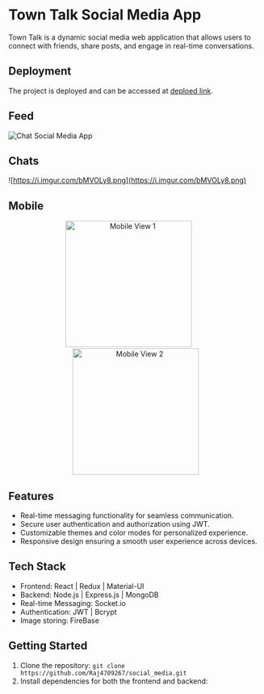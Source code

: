 # Town Talk Social Media App

Town Talk is a dynamic social media web application that allows users to connect with friends, share posts, and engage in real-time conversations.

## Deployment
The project is deployed and can be accessed at [deploed link](https://town-talk-connect.vercel.app/).


## Feed
![Chat Social Media App](https://i.imgur.com/hRmDJxK.png)

## Chats
![https://i.imgur.com/bMVOLy8.png](https://i.imgur.com/bMVOLy8.png)


## Mobile
<p align="center">
  <img src="https://firebasestorage.googleapis.com/v0/b/social-media-528ef.appspot.com/o/messagePhoto%2FScreenshot_2023-08-06-11-25-47-666_com.android.chrome.jpg?alt=media&token=47f5855e-8758-425c-8673-fb36741fa96e" alt="Mobile View 1" width="250">
  &nbsp;&nbsp;&nbsp;&nbsp;&nbsp;&nbsp;
  <img src="https://firebasestorage.googleapis.com/v0/b/social-media-528ef.appspot.com/o/messagePhoto%2FScreenshot_2023-08-06-11-25-40-025_com.android.chrome.jpg?alt=media&token=8954e38f-2315-477d-be25-d6e9eec27c3c" alt="Mobile View 2" width="250">
</p>



## Features

- Real-time messaging functionality for seamless communication.
- Secure user authentication and authorization using JWT.
- Customizable themes and color modes for personalized experience.
- Responsive design ensuring a smooth user experience across devices.


## Tech Stack

- Frontend: React | Redux | Material-UI
- Backend: Node.js | Express.js | MongoDB
- Real-time Messaging: Socket.io
- Authentication: JWT | Bcrypt
- Image storing: FireBase
  

## Getting Started

1. Clone the repository: `git clone https://github.com/Raj4709267/social_media.git`
2. Install dependencies for both the frontend and backend:

